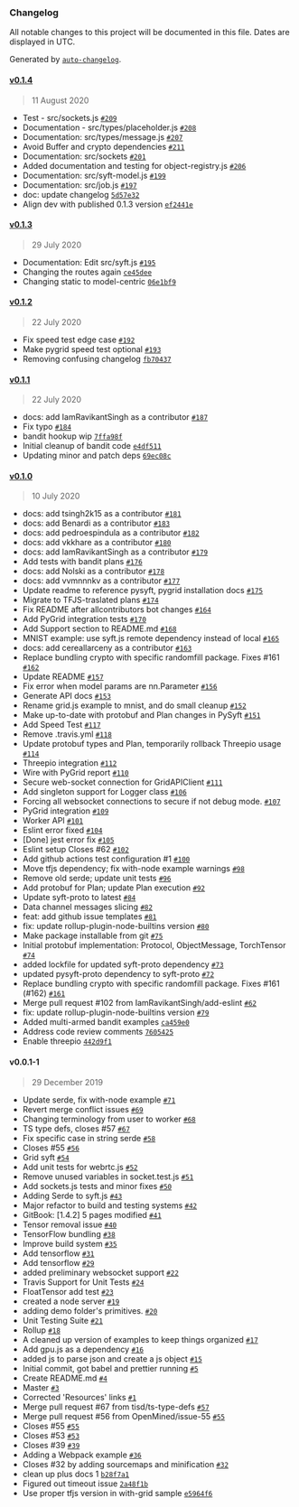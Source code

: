 ### Changelog

All notable changes to this project will be documented in this file. Dates are displayed in UTC.

Generated by [`auto-changelog`](https://github.com/CookPete/auto-changelog).

#### [v0.1.4](https://github.com/OpenMined/syft.js/compare/v0.1.3...v0.1.4)

> 11 August 2020

- Test - src/sockets.js [`#209`](https://github.com/OpenMined/syft.js/pull/209)
- Documentation - src/types/placeholder.js [`#208`](https://github.com/OpenMined/syft.js/pull/208)
- Documentation: src/types/message.js [`#207`](https://github.com/OpenMined/syft.js/pull/207)
- Avoid Buffer and crypto dependencies [`#211`](https://github.com/OpenMined/syft.js/pull/211)
- Documentation: src/sockets [`#201`](https://github.com/OpenMined/syft.js/pull/201)
- Added documentation and testing for object-registry.js [`#206`](https://github.com/OpenMined/syft.js/pull/206)
- Documentation: src/syft-model.js [`#199`](https://github.com/OpenMined/syft.js/pull/199)
- Documentation: src/job.js [`#197`](https://github.com/OpenMined/syft.js/pull/197)
- doc: update changelog [`5d57e32`](https://github.com/OpenMined/syft.js/commit/5d57e321fea060ad54fe849d3b58647ddaba4320)
- Align dev with published 0.1.3 version [`ef2441e`](https://github.com/OpenMined/syft.js/commit/ef2441e1e8efb5d38448d73d49a93c17fe98355d)

#### [v0.1.3](https://github.com/OpenMined/syft.js/compare/v0.1.2...v0.1.3)

> 29 July 2020

- Documentation: Edit src/syft.js [`#195`](https://github.com/OpenMined/syft.js/pull/195)
- Changing the routes again [`ce45dee`](https://github.com/OpenMined/syft.js/commit/ce45dee8100050a369e2b2479e7d1703bd488675)
- Changing static to model-centric [`06e1bf9`](https://github.com/OpenMined/syft.js/commit/06e1bf943ec9c50ee1aa32e170f7ec9e16eaf0cc)

#### [v0.1.2](https://github.com/OpenMined/syft.js/compare/v0.1.1...v0.1.2)

> 22 July 2020

- Fix speed test edge case [`#192`](https://github.com/OpenMined/syft.js/pull/192)
- Make pygrid speed test optional [`#193`](https://github.com/OpenMined/syft.js/pull/193)
- Removing confusing changelog [`fb70437`](https://github.com/OpenMined/syft.js/commit/fb704373130c1110ae9a268b93bd0fc2d44e0e84)

#### [v0.1.1](https://github.com/OpenMined/syft.js/compare/v0.1.0...v0.1.1)

> 22 July 2020

- docs: add IamRavikantSingh as a contributor [`#187`](https://github.com/OpenMined/syft.js/pull/187)
- Fix typo [`#184`](https://github.com/OpenMined/syft.js/pull/184)
- bandit hookup wip [`7ffa98f`](https://github.com/OpenMined/syft.js/commit/7ffa98f8ac6276177d1d349b5d42dc70c7d2042a)
- Initial cleanup of bandit code [`e4df511`](https://github.com/OpenMined/syft.js/commit/e4df5115b999e338044abb475523b3c960e0321a)
- Updating minor and patch deps [`69ec08c`](https://github.com/OpenMined/syft.js/commit/69ec08ccac6e492e1179eabcb022acd63fe53ea5)

#### [v0.1.0](https://github.com/OpenMined/syft.js/compare/v0.0.1-1...v0.1.0)

> 10 July 2020

- docs: add tsingh2k15 as a contributor [`#181`](https://github.com/OpenMined/syft.js/pull/181)
- docs: add Benardi as a contributor [`#183`](https://github.com/OpenMined/syft.js/pull/183)
- docs: add pedroespindula as a contributor [`#182`](https://github.com/OpenMined/syft.js/pull/182)
- docs: add vkkhare as a contributor [`#180`](https://github.com/OpenMined/syft.js/pull/180)
- docs: add IamRavikantSingh as a contributor [`#179`](https://github.com/OpenMined/syft.js/pull/179)
- Add tests with bandit plans [`#176`](https://github.com/OpenMined/syft.js/pull/176)
- docs: add Nolski as a contributor [`#178`](https://github.com/OpenMined/syft.js/pull/178)
- docs: add vvmnnnkv as a contributor [`#177`](https://github.com/OpenMined/syft.js/pull/177)
- Update readme to reference pysyft, pygrid installation docs [`#175`](https://github.com/OpenMined/syft.js/pull/175)
- Migrate to TFJS-traslated plans [`#174`](https://github.com/OpenMined/syft.js/pull/174)
- Fix README after allcontributors bot changes [`#164`](https://github.com/OpenMined/syft.js/pull/164)
- Add PyGrid integration tests [`#170`](https://github.com/OpenMined/syft.js/pull/170)
- Add Support section to README.md [`#168`](https://github.com/OpenMined/syft.js/pull/168)
- MNIST example: use syft.js remote dependency instead of local [`#165`](https://github.com/OpenMined/syft.js/pull/165)
- docs: add cereallarceny as a contributor [`#163`](https://github.com/OpenMined/syft.js/pull/163)
- Replace bundling crypto with specific randomfill package. Fixes #161 [`#162`](https://github.com/OpenMined/syft.js/pull/162)
- Update README [`#157`](https://github.com/OpenMined/syft.js/pull/157)
- Fix error when model params are nn.Parameter [`#156`](https://github.com/OpenMined/syft.js/pull/156)
- Generate API docs [`#153`](https://github.com/OpenMined/syft.js/pull/153)
- Rename grid.js example to mnist, and do small cleanup [`#152`](https://github.com/OpenMined/syft.js/pull/152)
- Make up-to-date with protobuf and Plan changes in PySyft [`#151`](https://github.com/OpenMined/syft.js/pull/151)
- Add Speed Test [`#117`](https://github.com/OpenMined/syft.js/pull/117)
- Remove .travis.yml [`#118`](https://github.com/OpenMined/syft.js/pull/118)
- Update protobuf types and Plan, temporarily rollback Threepio usage [`#114`](https://github.com/OpenMined/syft.js/pull/114)
- Threepio integration [`#112`](https://github.com/OpenMined/syft.js/pull/112)
- Wire with PyGrid report [`#110`](https://github.com/OpenMined/syft.js/pull/110)
- Secure web-socket connection for GridAPIClient [`#111`](https://github.com/OpenMined/syft.js/pull/111)
- Add singleton support for Logger class [`#106`](https://github.com/OpenMined/syft.js/pull/106)
- Forcing all websocket connections to secure if not debug mode. [`#107`](https://github.com/OpenMined/syft.js/pull/107)
- PyGrid integration [`#109`](https://github.com/OpenMined/syft.js/pull/109)
- Worker API [`#101`](https://github.com/OpenMined/syft.js/pull/101)
- Eslint error fixed [`#104`](https://github.com/OpenMined/syft.js/pull/104)
- [Done] jest error fix [`#105`](https://github.com/OpenMined/syft.js/pull/105)
- Eslint setup Closes #62 [`#102`](https://github.com/OpenMined/syft.js/pull/102)
- Add github actions test configuration #1 [`#100`](https://github.com/OpenMined/syft.js/pull/100)
- Move tfjs dependency; fix with-node example warnings [`#98`](https://github.com/OpenMined/syft.js/pull/98)
- Remove old serde; update unit tests [`#96`](https://github.com/OpenMined/syft.js/pull/96)
- Add protobuf for Plan; update Plan execution [`#92`](https://github.com/OpenMined/syft.js/pull/92)
- Update syft-proto to latest [`#84`](https://github.com/OpenMined/syft.js/pull/84)
- Data channel messages slicing [`#82`](https://github.com/OpenMined/syft.js/pull/82)
- feat: add github issue templates [`#81`](https://github.com/OpenMined/syft.js/pull/81)
- fix: update rollup-plugin-node-builtins version [`#80`](https://github.com/OpenMined/syft.js/pull/80)
- Make package installable from git [`#75`](https://github.com/OpenMined/syft.js/pull/75)
- Initial protobuf implementation: Protocol, ObjectMessage, TorchTensor [`#74`](https://github.com/OpenMined/syft.js/pull/74)
- added lockfile for updated syft-proto dependency [`#73`](https://github.com/OpenMined/syft.js/pull/73)
- updated pysyft-proto dependency to syft-proto [`#72`](https://github.com/OpenMined/syft.js/pull/72)
- Replace bundling crypto with specific randomfill package. Fixes #161 (#162) [`#161`](https://github.com/OpenMined/syft.js/issues/161)
- Merge pull request #102 from IamRavikantSingh/add-eslint [`#62`](https://github.com/OpenMined/syft.js/issues/62)
- fix: update rollup-plugin-node-builtins version [`#79`](https://github.com/OpenMined/syft.js/issues/79)
- Added multi-armed bandit examples [`ca459e0`](https://github.com/OpenMined/syft.js/commit/ca459e0e9daf222a14c8ed3b841002ab2de44358)
- Address code review comments [`7605425`](https://github.com/OpenMined/syft.js/commit/7605425dec2effc3df26af7b262bef8a4e73f799)
- Enable threepio [`442d9f1`](https://github.com/OpenMined/syft.js/commit/442d9f177eadc3c9e4fc7e691ec27b4e0b14397d)

#### v0.0.1-1

> 29 December 2019

- Update serde, fix with-node example [`#71`](https://github.com/OpenMined/syft.js/pull/71)
- Revert merge conflict issues [`#69`](https://github.com/OpenMined/syft.js/pull/69)
- Changing terminology from user to worker [`#68`](https://github.com/OpenMined/syft.js/pull/68)
- TS type defs, closes #57 [`#67`](https://github.com/OpenMined/syft.js/pull/67)
- Fix specific case in string serde [`#58`](https://github.com/OpenMined/syft.js/pull/58)
- Closes #55 [`#56`](https://github.com/OpenMined/syft.js/pull/56)
- Grid syft [`#54`](https://github.com/OpenMined/syft.js/pull/54)
- Add unit tests for webrtc.js [`#52`](https://github.com/OpenMined/syft.js/pull/52)
- Remove unused variables in socket.test.js [`#51`](https://github.com/OpenMined/syft.js/pull/51)
- Add sockets.js tests and minor fixes [`#50`](https://github.com/OpenMined/syft.js/pull/50)
- Adding Serde to syft.js [`#43`](https://github.com/OpenMined/syft.js/pull/43)
- Major refactor to build and testing systems [`#42`](https://github.com/OpenMined/syft.js/pull/42)
- GitBook: [1.4.2] 5 pages modified [`#41`](https://github.com/OpenMined/syft.js/pull/41)
- Tensor removal issue [`#40`](https://github.com/OpenMined/syft.js/pull/40)
- TensorFlow bundling [`#38`](https://github.com/OpenMined/syft.js/pull/38)
- Improve build system [`#35`](https://github.com/OpenMined/syft.js/pull/35)
- Add tensorflow [`#31`](https://github.com/OpenMined/syft.js/pull/31)
- Add tensorflow [`#29`](https://github.com/OpenMined/syft.js/pull/29)
- added preliminary websocket support [`#22`](https://github.com/OpenMined/syft.js/pull/22)
- Travis Support for Unit Tests [`#24`](https://github.com/OpenMined/syft.js/pull/24)
- FloatTensor add test [`#23`](https://github.com/OpenMined/syft.js/pull/23)
- created a node server [`#19`](https://github.com/OpenMined/syft.js/pull/19)
- adding demo folder's primitives. [`#20`](https://github.com/OpenMined/syft.js/pull/20)
- Unit Testing Suite [`#21`](https://github.com/OpenMined/syft.js/pull/21)
- Rollup [`#18`](https://github.com/OpenMined/syft.js/pull/18)
- A cleaned up version of examples to keep things organized [`#17`](https://github.com/OpenMined/syft.js/pull/17)
- Add gpu.js as a dependency [`#16`](https://github.com/OpenMined/syft.js/pull/16)
- added js to parse json and create a js object [`#15`](https://github.com/OpenMined/syft.js/pull/15)
- Initial commit, got babel and prettier running [`#5`](https://github.com/OpenMined/syft.js/pull/5)
- Create README.md [`#4`](https://github.com/OpenMined/syft.js/pull/4)
- Master [`#3`](https://github.com/OpenMined/syft.js/pull/3)
- Corrected 'Resources' links [`#1`](https://github.com/OpenMined/syft.js/pull/1)
- Merge pull request #67 from tisd/ts-type-defs [`#57`](https://github.com/OpenMined/syft.js/issues/57)
- Merge pull request #56 from OpenMined/issue-55 [`#55`](https://github.com/OpenMined/syft.js/issues/55)
- Closes #55 [`#55`](https://github.com/OpenMined/syft.js/issues/55)
- Closes #53 [`#53`](https://github.com/OpenMined/syft.js/issues/53)
- Closes #39 [`#39`](https://github.com/OpenMined/syft.js/issues/39)
- Adding a Webpack example [`#36`](https://github.com/OpenMined/syft.js/issues/36)
- Closes #32 by adding sourcemaps and minification [`#32`](https://github.com/OpenMined/syft.js/issues/32)
- clean up plus docs 1 [`b28f7a1`](https://github.com/OpenMined/syft.js/commit/b28f7a15a051ae6c15ccf523e6df8bb0fcbbd0ae)
- Figured out timeout issue [`2a48f1b`](https://github.com/OpenMined/syft.js/commit/2a48f1bc938c66000ef1cd2aa3b1ea834d029b98)
- Use proper tfjs version in with-grid sample [`e5964f6`](https://github.com/OpenMined/syft.js/commit/e5964f6e5721946f3faa2cf3c3c36994d42d338a)
